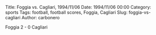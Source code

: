 Title: Foggia vs. Cagliari, 1994/11/06
Date: 1994/11/06 00:00
Category: sports
Tags: football, football scores, Foggia, Cagliari
Slug: foggia-vs-cagliari
Author: carbonero


Foggia 2 - 0 Cagliari
